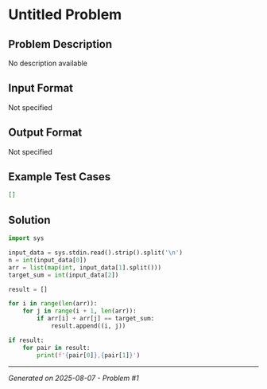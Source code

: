 # Untitled Problem

## Problem Description
No description available

## Input Format
Not specified

## Output Format
Not specified

## Example Test Cases
```json
[]
```

## Solution
```python
import sys

input_data = sys.stdin.read().strip().split('\n')
n = int(input_data[0])
arr = list(map(int, input_data[1].split()))
target_sum = int(input_data[2])

result = []

for i in range(len(arr)):
    for j in range(i + 1, len(arr)):
        if arr[i] + arr[j] == target_sum:
            result.append((i, j))

if result:
    for pair in result:
        print(f'{pair[0]},{pair[1]}')
```

---
*Generated on 2025-08-07 - Problem #1*
